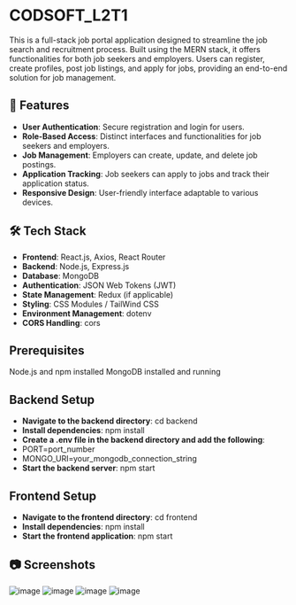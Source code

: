 # CODSOFT_L2T1
This is a full-stack job portal application designed to streamline the job search and recruitment process. Built using the MERN stack, it offers functionalities for both job seekers and employers. Users can register, create profiles, post job listings, and apply for jobs, providing an end-to-end solution for job management.

## 🚀 Features

- **User Authentication**: Secure registration and login for users.
- **Role-Based Access**: Distinct interfaces and functionalities for job seekers and employers.
- **Job Management**: Employers can create, update, and delete job postings.
- **Application Tracking**: Job seekers can apply to jobs and track their application status.
- **Responsive Design**: User-friendly interface adaptable to various devices.

## 🛠️ Tech Stack

- **Frontend**: React.js, Axios, React Router
- **Backend**: Node.js, Express.js
- **Database**: MongoDB
- **Authentication**: JSON Web Tokens (JWT)
- **State Management**: Redux (if applicable)
- **Styling**: CSS Modules / TailWind CSS
- **Environment Management**: dotenv
- **CORS Handling**: cors

## Prerequisites
  
Node.js and npm installed
MongoDB installed and running

## Backend Setup

- **Navigate to the backend directory**: cd backend
- **Install dependencies**: npm install
- **Create a .env file in the backend directory and add the following**:
- PORT=port_number
- MONGO_URI=your_mongodb_connection_string
- **Start the backend server**: npm start

## Frontend Setup

- **Navigate to the frontend directory**: cd frontend
- **Install dependencies**: npm install
- **Start the frontend application**: npm start

## 📷 Screenshots

![image](https://github.com/user-attachments/assets/0a5953f3-8b61-4044-813e-792626470f47)
![image](https://github.com/user-attachments/assets/35f293f5-fed7-4f5f-a9a4-7fa33c2efb7f)
![image](https://github.com/user-attachments/assets/6686a9d6-0f35-4fb5-b25e-a4e5a48d2a88)
![image](https://github.com/user-attachments/assets/0627cdfe-d7a7-4741-87bd-7f416ebec695)
